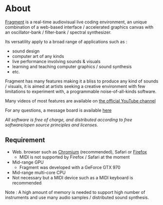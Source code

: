 # About

[Fragment](https://www.fsynth.com) is a real-time audiovisual live coding environment, an unique combination of a web-based interface / accelerated graphics canvas with an oscillator-bank / filter-bank / spectral synthesizer.

Its versatility apply to a broad range of applications such as :

* sound design
* computer art of any kinds
* live performance involving sounds & visuals
* learning and teaching computer graphics / sound synthesis
* etc.

Fragment has many features making it a bliss to produce any kind of sounds / visuals, it is aimed at artists seeking a creative environment with few limitations to experiment with, a programmable noise-of-all-kinds software.

Many videos of most features are available on [the official YouTube channel](https://www.youtube.com/c/FragmentSynthesizer)

For any questions, a message board is available [here](https://quiet.fsynth.com/)

*All software is free of charge, and distributed according to free software/open source principles and licenses.*

## Requirement

- Web. browser such as [Chromium](https://en.wikipedia.org/wiki/Chromium_(web_browser)) (recommended), Safari or [Firefox](https://www.mozilla.org/fr/firefox/new) 
    * MIDI is not supported by Firefox / Safari at the moment
- Mid-range GPU
    * Fragment was developed with a GeForce GTX 970
- Mid-range multi-core CPU
- Not necessary but a MIDI device such as a MIDI keyboard is recommended

Note : A high amount of memory is needed to support high number of instruments and use many audio samples / distributed sound synthesis.